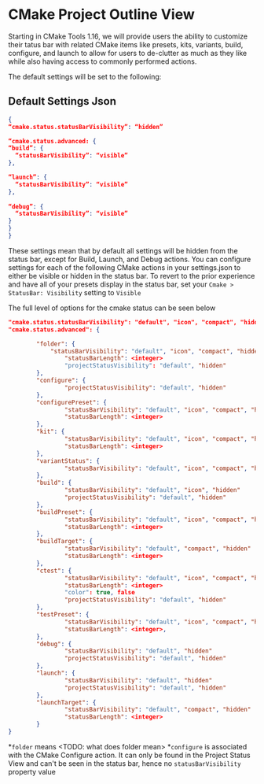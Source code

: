 # CMake Project Outline View

Starting in CMake Tools 1.16, we will provide users the ability to customize their tatus bar with related CMake items like presets, kits, variants, build, configure, and launch to allow for users to de-clutter as much as they like while also having access to commonly performed actions.

The default settings will be set to the following:
## Default Settings Json
```json
{
“cmake.status.statusBarVisibility”: “hidden”

“cmake.status.advanced: { 
“build”: { 
  “statusBarVisibility”: “visible” 
}, 

“launch”: { 
  “statusBarVisibility”: “visible” 
},
 
“debug”: { 
  “statusBarVisibility”: “visible” 
}
}
}
```
These settings mean that by default all settings will be hidden from the status bar, except for Build, Launch, and Debug actions. You can configure settings for each of the following CMake actions in your settings.json to either be visible or hidden in the status bar. To revert to the prior experience and have all of your presets display in the status bar, set your `Cmake > StatusBar: Visibility` setting to `Visible`


The full level of options for the cmake status can be seen below

```json
"cmake.status.statusBarVisibility": "default", "icon", "compact", "hidden" 
"cmake.status.advanced": { 

        "folder": { 
        	"statusBarVisibility": "default", "icon", "compact", "hidden" 
            	"statusBarLength": <integer> 
            	"projectStatusVisibility": "default", "hidden" 
        }, 
        "configure": { 
            	"projectStatusVisibility": "default", "hidden" 
        }, 
        "configurePreset": { 
            	"statusBarVisibility": "default", "icon", "compact", "hidden" 
            	"statusBarLength": <integer> 
        }, 
        "kit": { 
            	"statusBarVisibility": "default", "icon", "compact", "hidden" 
            	"statusBarLength": <integer> 
        }, 
        "variantStatus": { 
            	"statusBarVisibility": "default", "icon", "compact", "hidden" 
        }, 
        "build": { 
            	"statusBarVisibility": "default", "icon", "hidden" 
            	"projectStatusVisibility": "default", "hidden" 
        }, 
        "buildPreset": { 
            	"statusBarVisibility": "default", "icon", "compact", "hidden" 
            	"statusBarLength": <integer> 
        }, 
        "buildTarget": { 
            	"statusBarVisibility": "default", "compact", "hidden" 
            	"statusBarLength": <integer> 
        }, 
        "ctest": { 
            	"statusBarVisibility": "default", "icon", "compact", "hidden" 
            	"statusBarLength": <integer> 
            	"color": true, false 
            	"projectStatusVisibility": "default", "hidden" 
        }, 
        "testPreset": { 
            	"statusBarVisibility": "default", "icon", "compact", "hidden" 
            	"statusBarLength": <integer>, 
        }, 
        "debug": { 
            	"statusBarVisibility": "default", "hidden" 
            	"projectStatusVisibility": "default", "hidden" 
        },
        "launch": { 
            	"statusBarVisibility": "default", "hidden" 
            	"projectStatusVisibility": "default", "hidden" 
        }, 
        "launchTarget": { 
            	"statusBarVisibility": "default", "compact", "hidden" 
            	"statusBarLength": <integer> 
        } 
}
```
*`folder` means <TODO: what does folder mean>
*`configure` is associated with the CMake Configure action. It can only be found in the Project Status View and can't be seen in the status bar, hence no `statusBarVisibility` property value

